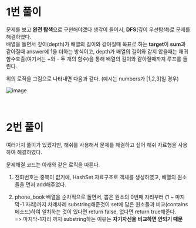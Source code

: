 # 1번 풀이
문제를 보고 **완전 탐색**으로 구현해야겠다 생각이 들어서, **DFS**(깊이 우선탐색)로 문제를 해결하였다.   
배열을 돌면서 깊이(depth)가 배열의 길이와 같아질때 목표로 하는 **target**이 **sum**과 같아질때 answer에 1을 더하는 방식이고, depth가 배열의 길이와 같지 않을때는 재귀 함수호출(여기서는 +와 - 두 개의 함수)을 통해 배열의 길이와 같아질때까지 루프를 돌린다.
</br>

위의 로직을 그림으로 나타내면 다음과 같다. (예시는 numbers가 [1,2,3]일 경우)

![image](https://user-images.githubusercontent.com/75151693/209518972-d6360479-231f-4fab-8e4d-9d5b1aa7f85b.png)
 
</br>

# 2번 풀이
여러가지 풀이가 있겠지만, 해쉬를 사용해서 문제를 해결하고 싶어 해쉬 자료형을 사용하여 해결하였다.   

문제해결 코드는 아래와 같은 로직을 따른다.   

1. 전화번호는 중복이 없기에, HashSet 자료구조로 객체를 생성하였고, 배열의 원소들을 먼저 add해주었다.   

2. phone_book 배열을 순차적으로 돌면서, 뽑은 원소의 0번째 자리부터 (1 ~ 마지막-1 자리)까지 차례차례 substring해준것이 set에 담은 원소들과 비교(contains메소드)하여 일치하는 것이 있다면 return false, 없다면 return true해준다.   
=> 마지막-1자리 까지 substring하는 이유는 **자기자신을 비교하면 안되기 때문**
